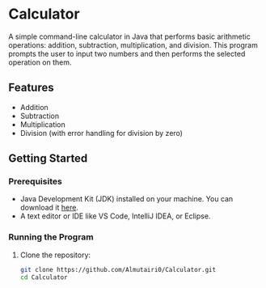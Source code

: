 # Calculator

A simple command-line calculator in Java that performs basic arithmetic operations: addition, subtraction, multiplication, and division. This program prompts the user to input two numbers and then performs the selected operation on them.

## Features

- Addition
- Subtraction
- Multiplication
- Division (with error handling for division by zero)

## Getting Started

### Prerequisites

- Java Development Kit (JDK) installed on your machine. You can download it [here](https://www.oracle.com/java/technologies/javase-downloads.html).
- A text editor or IDE like VS Code, IntelliJ IDEA, or Eclipse.

### Running the Program

1. Clone the repository:

   ```bash
   git clone https://github.com/Almutairi0/Calculator.git
   cd Calculator
